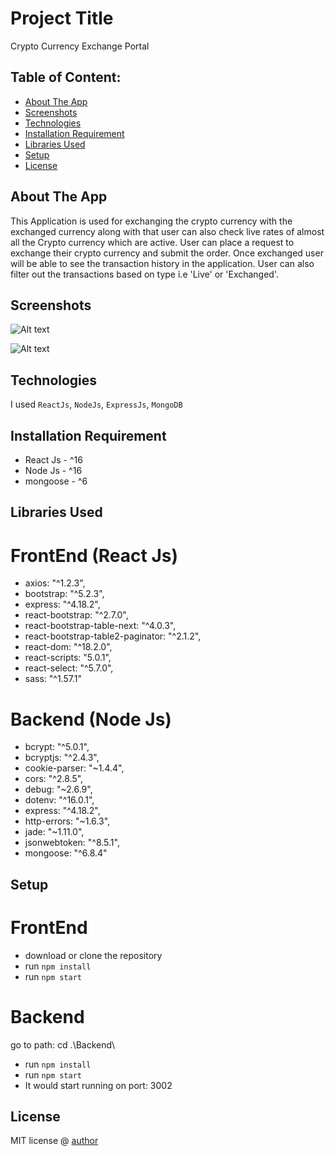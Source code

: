 # Project Title
Crypto Currency Exchange Portal

## Table of Content:

- [About The App](#about-the-app)
- [Screenshots](#screenshots)
- [Technologies](#technologies)
- [Installation Requirement](#installation-requirement)
- [Libraries Used](#libraries-used)
- [Setup](#setup)
- [License](#license)

## About The App
This Application is used for exchanging the crypto currency with the exchanged currency along with that user can also check live rates of almost all the Crypto currency which are active. User can place a request to exchange their crypto currency and submit the order. Once exchanged user will be able to see the transaction history in the application. User can also filter out the transactions based on type i.e 'Live' or 'Exchanged'.

## Screenshots

![Alt text](/src/images/screenshots/exchange.jpg?raw=true "Exchange")

![Alt text](/src/images/screenshots/history.jpg?raw=true "Exchange")

## Technologies
I used `ReactJs`, `NodeJs`, `ExpressJs`, `MongoDB`

## Installation Requirement
- React Js - ^16
- Node Js - ^16
- mongoose - ^6

## Libraries Used
# FrontEnd (React Js)
- axios: "^1.2.3",
- bootstrap: "^5.2.3",
- express: "^4.18.2",
- react-bootstrap: "^2.7.0",
- react-bootstrap-table-next: "^4.0.3",
- react-bootstrap-table2-paginator: "^2.1.2",
- react-dom: "^18.2.0",
- react-scripts: "5.0.1",
- react-select: "^5.7.0",
- sass: "^1.57.1"

# Backend (Node Js)
- bcrypt: "^5.0.1",
- bcryptjs: "^2.4.3",
- cookie-parser: "~1.4.4",
- cors: "^2.8.5",
- debug: "~2.6.9",
- dotenv: "^16.0.1",
- express: "^4.18.2",
- http-errors: "~1.6.3",
- jade: "~1.11.0",
- jsonwebtoken: "^8.5.1",
- mongoose: "^6.8.4"

## Setup
# FrontEnd
- download or clone the repository
- run `npm install`
- run `npm start`

# Backend
go to path: cd .\Backend\
- run `npm install`
- run `npm start`
- It would start running on port: 3002

## License
MIT license @ [author](author.com)